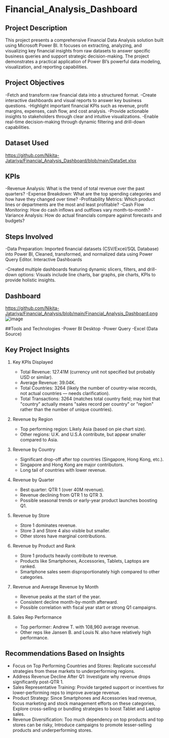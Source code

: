 # Financial_Analysis_Dashboard
## Project Description
This project presents a comprehensive Financial Data Analysis solution built using Microsoft Power BI. It focuses on extracting, analyzing, and visualizing key financial insights from raw datasets to answer specific business queries and support strategic decision-making. The project demonstrates a practical application of Power BI’s powerful data modeling, visualization, and reporting capabilities.

## Project Objectives
-Fetch and transform raw financial data into a structured format.
-Create interactive dashboards and visual reports to answer key business questions.
-Highlight important financial KPIs such as revenue, profit margins, expenses, cash flow, and cost analysis.
-Provide actionable insights to stakeholders through clear and intuitive visualizations.
-Enable real-time decision-making through dynamic filtering and drill-down capabilities.

## Dataset Used
https://github.com/Nikita-Jatariya/Financial_Analysis_Dashboard/blob/main/DataSet.xlsx

## KPIs
-Revenue Analysis: What is the trend of total revenue over the past quarters?
-Expense Breakdown: What are the top spending categories and how have they changed over time?
-Profitability Metrics: Which product lines or departments are the most and least profitable?
-Cash Flow Monitoring: How do cash inflows and outflows vary month-to-month?
-Variance Analysis: How do actual financials compare against forecasts and budgets?

## Steps Involved

-Data Preparation: Imported financial datasets (CSV/Excel/SQL Database) into Power BI, Cleaned, transformed, and normalized data using Power Query Editor.
 Interactive Dashboards

-Created multiple dashboards featuring dynamic slicers, filters, and drill-down options: Visuals include line charts, bar graphs, pie charts, KPIs to provide holistic insights.

## Dashboard
https://github.com/Nikita-Jatariya/Financial_Analysis/blob/main/Financial_Analysis_Dashboard.png
![image](https://github.com/user-attachments/assets/2bb087a9-8648-407c-98cc-a9dea383ca1f)


##Tools and Technologies
-Power BI Desktop
-Power Query
-Excel (Data Source)

## Key Project Insights
1. Key KPIs Displayed
   - Total Revenue: 127.41M (currency unit not specified but probably USD or similar).
   - Average Revenue: 39.04K.
   - Total Countries: 3264 (likely the number of country-wise records, not actual countries — needs clarification).
   - Total Transactions: 3264 (matches total country field; may hint that "country" actually means "sales record per country" or "region" rather than the number of unique countries).

2. Revenue by Region
   - Top performing region: Likely Asia (based on pie chart size).
   - Other regions: U.K. and U.S.A contribute, but appear smaller compared to Asia.

3. Revenue by Country
   - Significant drop-off after top countries (Singapore, Hong Kong, etc.).
   - Singapore and Hong Kong are major contributors.
   - Long tail of countries with lower revenue.

4. Revenue by Quarter
   - Best quarter: QTR 1 (over 40M revenue).
   - Revenue declining from QTR 1 to QTR 3.
   - Possible seasonal trends or early-year product launches boosting Q1.

5. Revenue by Store
   - Store 1 dominates revenue.
   - Store 3 and Store 4 also visible but smaller.
   - Other stores have marginal contributions.

6. Revenue by Product and Rank
   - Store 1 products heavily contribute to revenue.
   - Products like Smartphones, Accessories, Tablets, Laptops are ranked.
   - Smartphone sales seem disproportionately high compared to other categories.

7. Revenue and Average Revenue by Month
   - Revenue peaks at the start of the year.
   - Consistent decline month-by-month afterward.
   - Possible correlation with fiscal year start or strong Q1 campaigns.

8. Sales Rep Performance
   - Top performer: Andrew T. with 108,960 average revenue.
   - Other reps like Jansen B. and Louis N. also have relatively high performance.

## Recommendations Based on Insights
- Focus on Top Performing Countries and Stores: Replicate successful strategies from these markets to underperforming regions.
- Address Revenue Decline After Q1: Investigate why revenue drops significantly post-QTR 1.
- Sales Representative Training: Provide targeted support or incentives for lower-performing reps to improve average revenue.
- Product Strategy: Since Smartphones and Accessories lead revenue, focus marketing and stock management efforts on these categories, Explore cross-selling or bundling strategies to boost Tablet and Laptop sales.
- Revenue Diversification: Too much dependency on top products and top stores can be risky, Introduce campaigns to promote lesser-selling products and underperforming stores.





